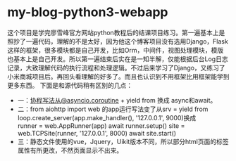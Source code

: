 # my-blog-python3-webapp
这个项目是学完廖雪峰官方网站python教程后的结课项目练习。第一遍基本上是照抄了一遍代码，理解的不是太好，因为他这个博客项目没有选用Django，Flask这样的框架，很多模块都是自己开发，比如Orm，中间件，视图处理模块，模版也基本上是自己开发。所以第一遍结束后实在是一知半解，仅能根据后台Log日志记录，大致理解代码的执行流程和处理逻辑。不过后来学习了Django，又练习了小米商城项目后。再回头看理解的好多了。而且也认识到不用框架比用框架能学到更多东西。
下面是和源代码稍有区别的几点：
- 一：协程写法从@asyncio.coroutine + yield from 换成 async和await。
- 二：from aiohttp import web 的app运行写法变了从srv = yield from loop.create_server(app.make_handler(), '127.0.0.1', 9000)换成    
    runner = web.AppRunner(app)
    await runner.setup()
    site = web.TCPSite(runner, '127.0.0.1', 8000)
    await site.start()
- 三：静态文件使用的vue，Jquery，Uikit版本不同，所以部分html页面的标签属性有所更改，不然页面显示不出来。
